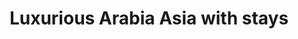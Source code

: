 ---
category: luxury
title: Luxurious Arabia Asia with stays
class: luxurious-arabia-asia-with-stays
cruiseline: Seabourn - Seabourn Sojourn
special-info: 5* hotel stays in Singapore and Dubai
price: 4799
nights: 23
cruise-url: http://www.planetcruise.co.uk/seabourn-cruises/seabourn-sojourn/14-april-2016/109154?referrersiteid=970
---